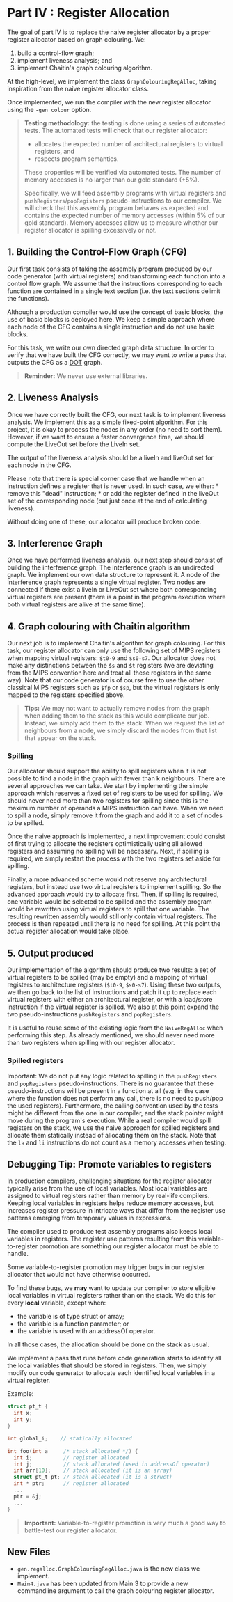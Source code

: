 # Part IV : Register Allocation


The goal of part IV is to replace the naive register allocator by a proper register allocator based on graph colouring. 
We:
  1. build a control-flow graph;
  2. implement liveness analysis; and
  3. implement Chaitin's graph colouring algorithm.

At the high-level, we implement the class `GraphColouringRegAlloc`, taking inspiration from the naive register allocator class.

Once implemented, we run the compiler with the new register allocator using the `-gen colour` option.

> **Testing methodology:** the testing is done using a series of automated tests.
> The automated tests will check that our register allocator:
> * allocates the expected number of architectural registers to virtual registers, and
> * respects program semantics.
>
> These properties will be verified via automated tests.
> The number of memory accesses is no larger than our gold standard (+5%).
>
> Specifically, we will feed assembly programs with virtual registers and `pushRegisters`/`popRegisters`
> pseudo-instructions to our compiler.
> We will check that this assembly program behaves as expected and contains the expected number of memory accesses (within 5% of our gold standard).
> Memory accesses allow us to measure whether our register allocator is spilling excessively or not.

## 1. Building the Control-Flow Graph (CFG)

Our first task consists of taking the assembly program produced by our code generator (with virtual registers) and transforming each function into a control flow graph.
We assume that the instructions corresponding to each function are contained in a single text section (i.e. the text sections delimit the functions).

Although a production compiler would use the concept of basic blocks, the use of basic blocks is deployed here.
We keep a simple approach where each node of the CFG contains a single instruction and do not use basic blocks.

For this task, we write our own directed graph data structure.
In order to verify that we have built the CFG correctly, we may want to write a pass that outputs the CFG as a [DOT](https://graphviz.org/doc/info/lang.html) graph.

> **Reminder:** We never use external libraries.

## 2. Liveness Analysis

Once we have correctly built the CFG, our next task is to implement liveness analysis.
We implement this as a simple fixed-point algorithm.
For this project, it is okay to process the nodes in any order (no need to sort them).
However, if we want to ensure a faster convergence time, we should compute the LiveOut set before the LiveIn set.

The output of the liveness analysis should be a liveIn and liveOut set for each node in the CFG.

Please note that there is special corner case that we handle when an instruction defines a register that is never used.
In such case, we either:
    * remove this "dead" instruction;
    * or add the register defined in the liveOut set of the corresponding node (but just once at the end of calculating liveness).

Without doing one of these, our allocator will produce broken code. 

## 3. Interference Graph

Once we have performed liveness analysis, our next step should consist of building the interference graph.
The interference graph is an undirected graph.
We implement our own data structure to represent it.
A node of the interference graph represents a single virtual register.
Two nodes are connected if there exist a liveIn or LiveOut set where both corresponding virtual registers are present (there is a point in the program execution where both virtual registers are alive at the same time).


## 4. Graph colouring with Chaitin algorithm

Our next job is to implement Chaitin's algorithm for graph colouring.
For this task, our register allocator can only use the following set of MIPS registers when mapping virtual registers: `$t0-9` and `$s0-s7`.
Our allocator does not make any distinctions between the `$s` and `$t` registers (we are deviating from the MIPS convention here and treat all these registers in the same way).
Note that our code generator is of course free to use the other classical MIPS registers such as `$fp` or `$sp`, but the virtual registers is only mapped to the registers specified above.

> **Tips:** We may not want to actually remove nodes from the graph when adding them to the stack as this would complicate our job.
Instead, we simply add them to the stack. 
When we request the list of neighbours from a node, we simply discard the nodes from that list that appear on the stack.
 

### Spilling

Our allocator should support the ability to spill registers when it is not possible to find a node in the graph with fewer than k neighbours.
There are several approaches we can take.
We start by implementing the simple approach which reserves a fixed set of registers to be used for spilling.
We should never need more than two registers for spilling since this is the maximum number of operands a MIPS instruction can have.
When we need to spill a node, simply remove it from the graph and add it to a set of nodes to be spilled.

Once the naive approach is implemented, a next improvement could consist of first trying to allocate the registers optimistically using all allowed registers and assuming no spilling will be necessary.
Next, if spilling is required, we simply restart the process with the two registers set aside for spilling.

Finally, a more advanced scheme would not reserve any architectural registers, but instead use two virtual registers to implement spilling.
So the advanced approach would try to allocate first.
Then, if spilling is required, one variable would be selected to be spilled and the assembly program would be rewritten using virtual registers to spill that one variable.
The resulting rewritten assembly would still only contain virtual registers.
The process is then repeated until there is no need for spilling.
At this point the actual register allocation would take place.

 

## 5. Output produced

Our implementation of the algorithm should produce two results: a set of virtual registers to be spilled (may be empty) and a mapping of virtual registers to architecture registers (`$t0-9`, `$s0-s7`).
Using these two outputs, we then go back to the list of instructions and patch it up to replace each virtual registers with either an architectural register, or with a load/store instruction if the virtual register is spilled.
We also at this point expand the two pseudo-instructions `pushRegisters` and `popRegisters`.

It is useful to reuse some of the existing logic from the `NaiveRegAlloc` when performing this step.
As already mentioned, we should never need more than two registers when spilling with our register allocator.


### Spilled registers
Important: We do not put any logic related to spilling in the `pushRegisters` and `popRegisters` pseudo-instructions.
There is no guarantee that these pseudo-instructions will be present in a function at all (e.g. in the case where the function does not perform any call, there is no need to push/pop the used registers).
Furthermore, the calling convention used by the tests might be different from the one in our compiler, and the stack pointer might move during the program's execution.
While a real compiler would spill registers on the stack, we use the naive approach for spilled registers and allocate them statically instead of allocating them on the stack.
Note that the `la` and `li` instructions do not count as a memory accesses when testing.






## Debugging Tip: Promote variables to registers

In production compilers, challenging situations for the register allocator typically arise from the use of local variables.
Most local variables are assigned to virtual registers rather than memory by real-life compilers.
Keeping local variables in registers helps reduce memory accesses, but increases register pressure in intricate ways that differ from the register use patterns emerging from temporary values in expressions.

The compiler used to produce test assembly programs also keeps local variables in registers.
The register use patterns resulting from this variable-to-register promotion are something our register allocator must be able to handle.

Some variable-to-register promotion may trigger bugs in our register allocator that would not have otherwise occurred.

To find these bugs, we **may** want to update our compiler to store eligible local variables in virtual registers rather than on the stack.
We do this for every **local** variable, except when:

* the variable is of type struct or array;
* the variable is a function parameter; or
* the variable is used with an addressOf operator.

In all those cases, the allocation should be done on the stack as usual.

We implement a pass that runs before code generation starts to identify all the local variables that should be stored in registers.
Then, we simply modify our code generator to allocate each identified local variables in a virtual register.

Example:
```c
struct pt_t {
  int x;
  int y;
}

int global_i;    // statically allocated

int foo(int a     /* stack allocated */) {
  int i;          // register allocated
  int j;          // stack allocated (used in addressOf operator)
  int arr[10];    // stack allocated (it is an array)
  struct pt_t pt; // stack allocated (it is a struct)
  int * ptr;      // register allocated
  ...
  ptr = &j;
  ...
}
``` 

> **Important:** Variable-to-register promotion is very much a good way to battle-test our register allocator.



## New Files

* `gen.regalloc.GraphColouringRegAlloc.java` is the new class we implement.
* `Main4.java` has been updated from Main 3 to provide a new commandline argument to call the graph colouring register allocator.
